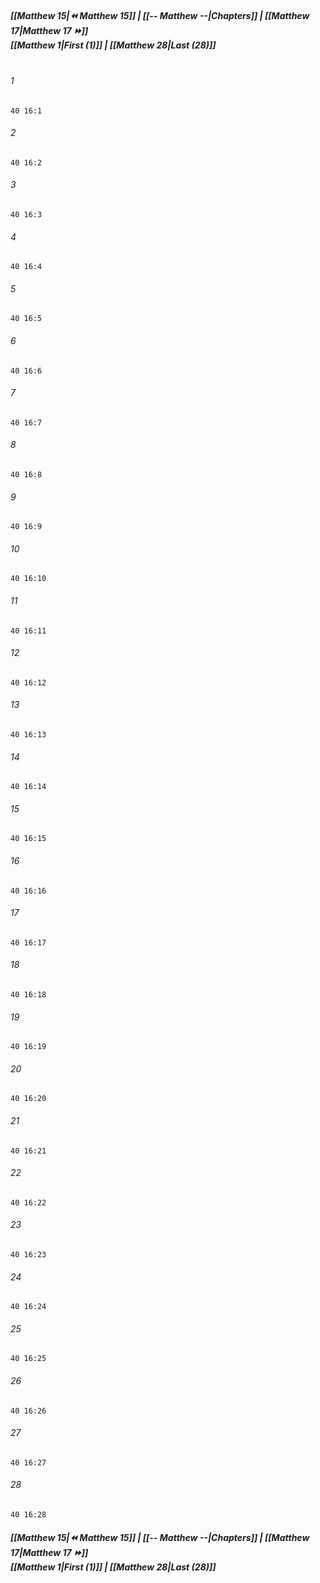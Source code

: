
##### **[[Matthew 15|⏪ Matthew 15]] | [[-- Matthew --|Chapters]] | [[Matthew 17|Matthew 17 ⏩]]**<br>**[[Matthew 1|First (1)]] | [[Matthew 28|Last (28)]]**<br><br>

###### 1
``` verse
40 16:1
```
###### 2
``` verse
40 16:2
```
###### 3
``` verse
40 16:3
```
###### 4
``` verse
40 16:4
```
###### 5
``` verse
40 16:5
```
###### 6
``` verse
40 16:6
```
###### 7
``` verse
40 16:7
```
###### 8
``` verse
40 16:8
```
###### 9
``` verse
40 16:9
```
###### 10
``` verse
40 16:10
```
###### 11
``` verse
40 16:11
```
###### 12
``` verse
40 16:12
```
###### 13
``` verse
40 16:13
```
###### 14
``` verse
40 16:14
```
###### 15
``` verse
40 16:15
```
###### 16
``` verse
40 16:16
```
###### 17
``` verse
40 16:17
```
###### 18
``` verse
40 16:18
```
###### 19
``` verse
40 16:19
```
###### 20
``` verse
40 16:20
```
###### 21
``` verse
40 16:21
```
###### 22
``` verse
40 16:22
```
###### 23
``` verse
40 16:23
```
###### 24
``` verse
40 16:24
```
###### 25
``` verse
40 16:25
```
###### 26
``` verse
40 16:26
```
###### 27
``` verse
40 16:27
```
###### 28
``` verse
40 16:28
```

##### **[[Matthew 15|⏪ Matthew 15]] | [[-- Matthew --|Chapters]] | [[Matthew 17|Matthew 17 ⏩]]**<br>**[[Matthew 1|First (1)]] | [[Matthew 28|Last (28)]]**
